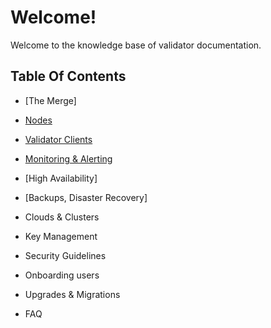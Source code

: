 # Welcome!

Welcome to the knowledge base of validator documentation.

## Table Of Contents

* [The Merge]

* [Nodes](reference/nodes.md)

* [Validator Clients](reference/validator-clients.md)

* [Monitoring & Alerting](reference/monitoring.md)

* [High Availability]

* [Backups, Disaster Recovery]

* Clouds & Clusters

* Key Management

* Security Guidelines

* Onboarding users

* Upgrades & Migrations

* FAQ
